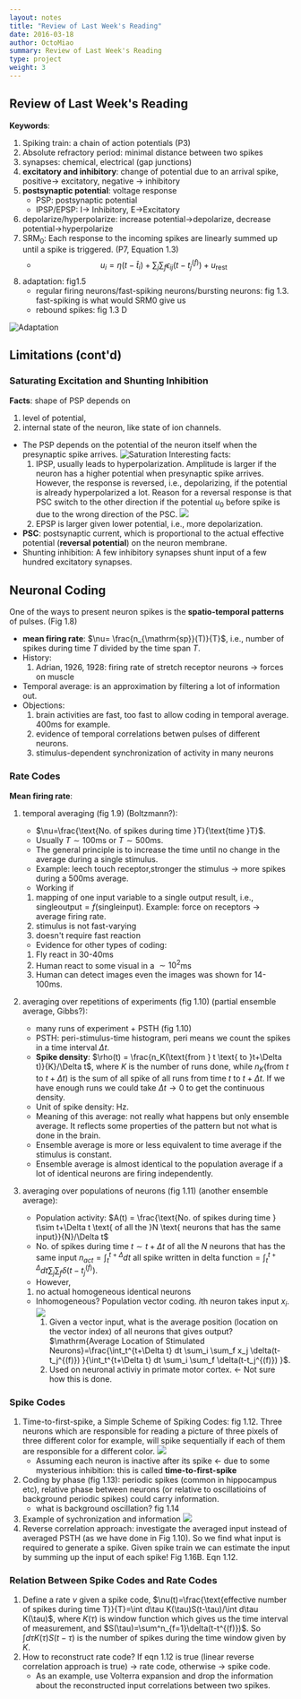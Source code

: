 ```yaml
---
layout: notes
title: "Review of Last Week's Reading"
date: 2016-03-18
author: OctoMiao
summary: Review of Last Week's Reading
type: project
weight: 3
---
```



## Review of Last Week's Reading

**Keywords**:

1. Spiking train: a chain of action potentials (P3)
2. Absolute refractory period: minimal distance between two spikes
3. synapses: chemical, electrical (gap junctions)
4. **excitatory and inhibitory**: change of potential due to an arrival spike, positive-> excitatory, negative -> inhibitory
5. **postsynaptic potential**:  voltage response
	* PSP: postsynaptic potential
	* IPSP/EPSP: I-> Inhibitory, E->Excitatory
6. depolarize/hyperpolarize: increase potential->depolarize, decrease potential->hyperpolarize
7. $\text{SRM}_0$: Each response to the incoming spikes are linearly summed up until a spike is triggered. (P7, Equation 1.3)
   * $$u_i=\eta(t-\hat t_i)+ \sum_j \sum_f \epsilon_{ij}(t-t_j^{(f)}) + u_{\mathrm{rest}} $$
8. adaptation: fig1.5
	* regular firing neurons/fast-spiking neurons/bursting neurons: fig 1.3. fast-spiking is what would SRM0 give us
	* rebound spikes: fig 1.3 D

![Adaptation](https://raw.githubusercontent.com/neuronstar/spiking-neuron-models/master/assets/limitations-srm-contd-and-coding/adaptation-of-neurons.png)


## Limitations (cont'd)



### Saturating Excitation and Shunting Inhibition



**Facts**: shape of PSP depends on
1. level of potential,
2. internal state of the neuron, like state of ion channels.



* The PSP depends on the potential of the neuron itself when the presynaptic spike arrives.
  ![Saturation](https://raw.githubusercontent.com/neuronstar/spiking-neuron-models/master/assets/limitations-srm-contd-and-coding/saturation.png)
  Interesting facts:
  1. IPSP, usually leads to hyperpolarization. Amplitude is larger if the neuron has a higher potential when presynaptic spike arrives. However, the response is reversed, i.e., depolarizing, if the potential is already hyperpolarized a lot. Reason for a reversal response is that PSC switch to the other direction if the potential $u_0$ before spike is due to the wrong direction of the PSC.
  ![](https://raw.githubusercontent.com/neuronstar/spiking-neuron-models/master/assets/limitations-srm-contd-and-coding/reversed-ipsp.png)
  2. EPSP is larger given lower potential, i.e., more depolarization.
* **PSC**: postsynaptic current, which is proportional to the actual effective potential (**reversal potential**) on the neuron membrane.
* Shunting inhibition: A few inhibitory synapses shunt input of a few hundred excitatory synapses.



## Neuronal Coding


One of the ways to present neuron spikes is the **spatio-temporal patterns** of pulses. (Fig 1.8)

* **mean firing rate**: $\nu= \frac{n_{\mathrm{sp}}(T)}{T}$, i.e., number of spikes during time $T$ divided by the time span $T$.
* History:
  1. Adrian, 1926, 1928: firing rate of stretch receptor neurons -> forces on muscle
* Temporal average: is an approximation by filtering a lot of information out.
* Objections:
  1. brain activities are fast, too fast to allow coding in temporal average. 400ms for example.
  2. evidence of temporal correlations betwen pulses of different neurons.
  3. stimulus-dependent synchronization of activity in many neurons


### Rate Codes

**Mean firing rate**:

1. temporal averaging (fig 1.9) (Boltzmann?):

	* $\nu=\frac{\text{No. of spikes during time }T}{\text{time }T}$.
	* Usually $T\sim 100\mathrm{ms}$ or $T\sim 500\mathrm{ms}$.
	* The general principle is to increase the time until no change in the average during a single stimulus.
	* Example: leech touch receptor,stronger the stimulus -> more spikes during a $500\mathrm{ms}$ average.
	* Working if
	 1. mapping of one input variable to a single output result, i.e., $\mathrm{single output}=f(\mathrm{single input})$. Example: force on receptors -> average firing rate.
	 2. stimulus is not fast-varying
	 3. doesn't require fast reaction
	* Evidence for other types of coding:
	 1. Fly react in 30-40ms
	 2. Human react to some visual in a $\sim 10^2$ms
	 3. Human can detect images even the images was shown for 14-100ms.
2. averaging over repetitions of experiments (fig 1.10) (partial ensemble average, Gibbs?):
	* many runs of experiment + PSTH (fig 1.10)
	* PSTH: peri-stimulus-time histogram, peri means we count the spikes in a time interval $\Delta t$.
	* **Spike density**: $\rho(t) = \frac{n_K(\text{from } t \text{ to }t+\Delta t)}{K}/\Delta t$, where $K$ is the number of runs done, while $n_K(\text{from } t \text{ to }t+\Delta t)$ is the sum of all spike of all runs from time $t$ to $t+\Delta t$. If we have enough runs we could take $\Delta t\to 0$ to get the continuous density.
	* Unit of spike density: Hz.
	* Meaning of this average: not really what happens but only ensemble average. It reflects some properties of the pattern but not what is done in the brain.
	* Ensemble average is more or less equivalent to time average if the stimulus is constant.
	* Ensemble average is almost identical to the population average if a lot of identical neurons are firing independently.
3. averaging over populations of neurons (fig 1.11) (another ensemble average):
	* Population activity: $A(t) = \frac{\text{No. of spikes during time } t\sim t+\Delta t \text{ of all the }N \text{ neurons that has the same input}}{N}/\Delta t$
	* No. of spikes during time $t\sim t+\Delta t$ of all the $N$ neurons that has the same input $n_{act}=\int_t^{t+\Delta}dt \text{ all spike written in delta function}=\int_t^{t+\Delta}dt \sum_j\sum_f \delta(t-t_j^{(f)})$.
	* However,
	 1. no actual homogeneous identical neurons
	* Inhomogeneous? Population vector coding. $i$th neuron takes input $x_i$.
	  ![](https://raw.githubusercontent.com/neuronstar/spiking-neuron-models/master/assets/limitations-srm-contd-and-coding/population-vector-coding.png)
	  1. Given a vector input, what is the average position (location on the vector index) of all neurons that gives output?
	  $\mathrm{Average Location of Stimulated Neurons}=\frac{\int_t^{t+\Delta t} dt \sum_i \sum_f x_j \delta(t-t_j^{(f)}) }{\int_t^{t+\Delta t} dt \sum_i \sum_f \delta(t-t_j^{(f)}) }$.
	  2. Used on neuronal activiy in primate motor cortex. <- Not sure how this is done.



### Spike Codes

1. Time-to-first-spike, a Simple Scheme of Spiking Codes: fig 1.12. Three neurons which are responsible for reading a picture of three pixels of three different color for example, will spike sequentially if each of them are responsible for a different color.
   ![](https://raw.githubusercontent.com/neuronstar/spiking-neuron-models/master/assets/limitations-srm-contd-and-coding/simple-spike-coding-model-of-visual.png)
   * Assuming each neuron is inactive after its spike <- due to some mysterious inhibition: this is called **time-to-first-spike**
2. Coding by phase (fig 1.13): periodic spikes (common in hippocampus etc), relative phase between neurons (or relative to oscillatioins of background periodic spikes) could carry information.
   * what is background oscillation? fig 1.14
3. Example of sychronization and information
   ![](https://raw.githubusercontent.com/neuronstar/spiking-neuron-models/master/assets/limitations-srm-contd-and-coding/synchronized-for-same-objects.png)
4. Reverse correlation approach: investigate the averaged input instead of averaged PSTH (as we have done in Fig 1.10). So we find what input is required to generate a spike. Given spike train we can estimate the input by summing up the input of each spike! Fig 1.16B. Eqn 1.12.

### Relation Between Spike Codes and Rate Codes

1. Define a rate $\nu$ given a spike code, $\nu(t)=\frac{\text{effective number of spikes during time T}}{T}=\int d\tau K(\tau)S(t-\tau)/\int d\tau K(\tau)$, where $K(\tau)$ is window function which gives us the time interval of measurement, and $S(\tau)=\sum^n_{f=1}\delta(t-t^{(f)})$. So $\int d\tau K(\tau)S(t-\tau)$ is the number of spikes during the time window given by $K$.
2. How to reconstruct rate code? If eqn 1.12 is true (linear reverse correlation approach is true) -> rate code, otherwise -> spike code.
   * As an example, use Volterra expansion and drop the information about the reconstructed input correlations between two spikes.
